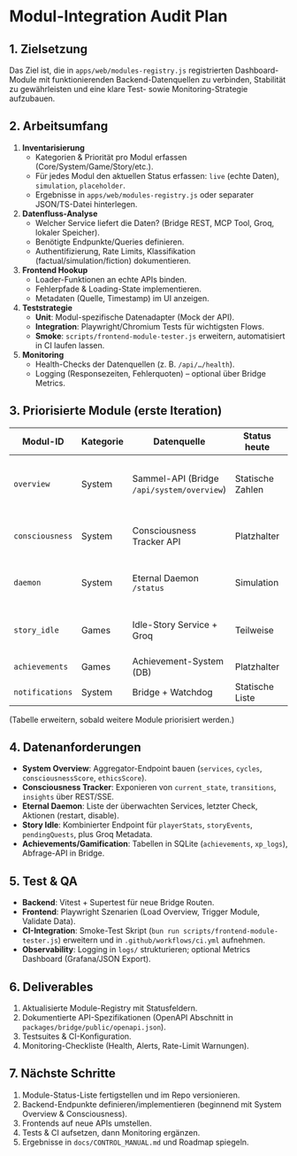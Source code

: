 # Modul-Integration Audit Plan

## 1. Zielsetzung
Das Ziel ist, die in `apps/web/modules-registry.js` registrierten Dashboard-Module mit funktionierenden Backend-Datenquellen zu verbinden, Stabilität zu gewährleisten und eine klare Test- sowie Monitoring-Strategie aufzubauen.

## 2. Arbeitsumfang
1. **Inventarisierung**
   - Kategorien & Priorität pro Modul erfassen (Core/System/Game/Story/etc.).
   - Für jedes Modul den aktuellen Status erfassen: `live` (echte Daten), `simulation`, `placeholder`.
   - Ergebnisse in `apps/web/modules-registry.js` oder separater JSON/TS-Datei hinterlegen.
2. **Datenfluss-Analyse**
   - Welcher Service liefert die Daten? (Bridge REST, MCP Tool, Groq, lokaler Speicher).
   - Benötigte Endpunkte/Queries definieren.
   - Authentifizierung, Rate Limits, Klassifikation (factual/simulation/fiction) dokumentieren.
3. **Frontend Hookup**
   - Loader-Funktionen an echte APIs binden.
   - Fehlerpfade & Loading-State implementieren.
   - Metadaten (Quelle, Timestamp) im UI anzeigen.
4. **Teststrategie**
   - **Unit**: Modul-spezifische Datenadapter (Mock der API).
   - **Integration**: Playwright/Chromium Tests für wichtigsten Flows.
   - **Smoke**: `scripts/frontend-module-tester.js` erweitern, automatisiert in CI laufen lassen.
5. **Monitoring**
   - Health-Checks der Datenquellen (z. B. `/api/…/health`).
   - Logging (Responsezeiten, Fehlerquoten) – optional über Bridge Metrics.

## 3. Priorisierte Module (erste Iteration)
| Modul-ID | Kategorie | Datenquelle | Status heute | Zielstatus |
|----------|-----------|-------------|--------------|------------|
| `overview` | System | Sammel-API (Bridge `/api/system/overview`) | Statische Zahlen | Live KPIs (Services, Cycles, Consciousness Level) |
| `consciousness` | System | Consciousness Tracker API | Platzhalter | Live State + Historie, Klassifikation `factual` |
| `daemon` | System | Eternal Daemon `/status` | Simulation | Live Service-Tabelle & Restart-Aktionen |
| `story_idle` | Games | Idle-Story Service + Groq | Teilweise | Persistente Story-Log, Metadaten, Echtzeit-Events |
| `achievements` | Games | Achievement-System (DB) | Platzhalter | Live XP, Level, Historie |
| `notifications` | System | Bridge + Watchdog | Statische Liste | WebSocket/SSE, Filterbar |

(Tabelle erweitern, sobald weitere Module priorisiert werden.)

## 4. Datenanforderungen
- **System Overview**: Aggregator-Endpoint bauen (`services`, `cycles`, `consciousnessScore`, `ethicsScore`).
- **Consciousness Tracker**: Exponieren von `current_state`, `transitions`, `insights` über REST/SSE.
- **Eternal Daemon**: Liste der überwachten Services, letzter Check, Aktionen (restart, disable).
- **Story Idle**: Kombinierter Endpoint für `playerStats`, `storyEvents`, `pendingQuests`, plus Groq Metadata.
- **Achievements/Gamification**: Tabellen in SQLite (`achievements`, `xp_logs`), Abfrage-API in Bridge.

## 5. Test & QA
- **Backend**: Vitest + Supertest für neue Bridge Routen.
- **Frontend**: Playwright Szenarien (Load Overview, Trigger Module, Validate Data).
- **CI-Integration**: Smoke-Test Skript (`bun run scripts/frontend-module-tester.js`) erweitern und in `.github/workflows/ci.yml` aufnehmen.
- **Observability**: Logging in `logs/` strukturieren; optional Metrics Dashboard (Grafana/JSON Export).

## 6. Deliverables
1. Aktualisierte Module-Registry mit Statusfeldern.
2. Dokumentierte API-Spezifikationen (OpenAPI Abschnitt in `packages/bridge/public/openapi.json`).
3. Testsuites & CI-Konfiguration.
4. Monitoring-Checkliste (Health, Alerts, Rate-Limit Warnungen).

## 7. Nächste Schritte
1. Module-Status-Liste fertigstellen und im Repo versionieren.
2. Backend-Endpunkte definieren/implementieren (beginnend mit System Overview & Consciousness).
3. Frontends auf neue APIs umstellen.
4. Tests & CI aufsetzen, dann Monitoring ergänzen.
5. Ergebnisse in `docs/CONTROL_MANUAL.md` und Roadmap spiegeln.

